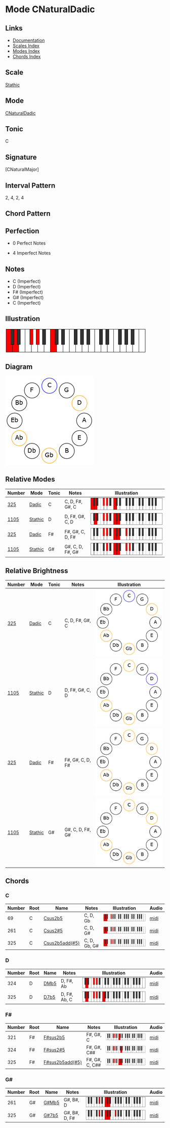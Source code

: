 # Mode CNaturalDadic

## Links

- [Documentation](README.md)
- [Scales Index](Scales.md)
- [Modes Index](Modes.md)
- [Chords Index](Chords.md)

## Scale

[Stathic](ScaleStathic.md)

## Mode

[CNaturalDadic](ModeCNaturalDadic.md)

## Tonic

C

## Signature

[CNaturalMajor]

## Interval Pattern

2, 4, 2, 4

## Chord Pattern



## Perfection

 - 0 Perfect Notes

 - 4 Imperfect Notes

## Notes

- C (Imperfect)
- D (Imperfect)
- F# (Imperfect)
- G# (Imperfect)
- C (Imperfect)

## Illustration

![CNaturalDadic](ModeCNaturalDadic.png)

## Diagram

![CNaturalDadic](CircleModeCNaturalDadic.png)

## Relative Modes

| Number | Mode | Tonic | Notes | Illustration |
|--------|------|-------|-------|--------------|
| [325](https://ianring.com/musictheory/scales/325) | [Dadic](ModeDadic.md) | C | C, D, F#, G#, C | ![CNaturalDadic](ModeCNaturalDadic.png) |
| [1105](https://ianring.com/musictheory/scales/1105) | [Stathic](ModeStathic.md) | D | D, F#, G#, C, D | ![DNaturalStathic](ModeDNaturalStathic.png) |
| [325](https://ianring.com/musictheory/scales/325) | [Dadic](ModeDadic.md) | F# | F#, G#, C, D, F# | ![FSharpDadic](ModeFSharpDadic.png) |
| [1105](https://ianring.com/musictheory/scales/1105) | [Stathic](ModeStathic.md) | G# | G#, C, D, F#, G# | ![GSharpStathic](ModeGSharpStathic.png) |
## Relative Brightness

| Number | Mode | Tonic | Notes | Illustration |
|--------|------|-------|-------|--------------|
| [325](https://ianring.com/musictheory/scales/325) | [Dadic](ModeDadic.md) | C | C, D, F#, G#, C | ![CNaturalDadic](CircleModeCNaturalDadic.png) |
| [1105](https://ianring.com/musictheory/scales/1105) | [Stathic](ModeStathic.md) | D | D, F#, G#, C, D | ![DNaturalStathic](CircleModeDNaturalStathic.png) |
| [325](https://ianring.com/musictheory/scales/325) | [Dadic](ModeDadic.md) | F# | F#, G#, C, D, F# | ![FSharpDadic](CircleModeFSharpDadic.png) |
| [1105](https://ianring.com/musictheory/scales/1105) | [Stathic](ModeStathic.md) | G# | G#, C, D, F#, G# | ![GSharpStathic](CircleModeGSharpStathic.png) |

## Chords

### C

| Number | Root | Name | Notes | Illustration | Audio |
|--------|------|------|-------|--------------|-------|
| 69 | C | [Csus2b5](ChordCNaturalSuspendedSecondFlatFifth.md) | C, D, Gb | ![Csus2b5](ChordCNaturalSuspendedSecondFlatFifthRootPosition.png) | [midi](ChordCNaturalSuspendedSecondFlatFifthRootPosition.mid) |
| 261 | C | [Csus2#5](ChordCNaturalSuspendedSecondSharpFifth.md) | C, D, G# | ![Csus2#5](ChordCNaturalSuspendedSecondSharpFifthRootPosition.png) | [midi](ChordCNaturalSuspendedSecondSharpFifthRootPosition.mid) |
| 325 | C | [Csus2b5add(#5)](ChordCNaturalSuspendedSecondFlatFifthAddSharpFifth.md) | C, D, Gb, G# | ![Csus2b5add(#5)](ChordCNaturalSuspendedSecondFlatFifthAddSharpFifthRootPosition.png) | [midi](ChordCNaturalSuspendedSecondFlatFifthAddSharpFifthRootPosition.mid) |

### D

| Number | Root | Name | Notes | Illustration | Audio |
|--------|------|------|-------|--------------|-------|
| 324 | D | [DMb5](ChordDNaturalMajorFlatFifth.md) | D, F#, Ab | ![DMb5](ChordDNaturalMajorFlatFifthRootPosition.png) | [midi](ChordDNaturalMajorFlatFifthRootPosition.mid) |
| 325 | D | [D7b5](ChordDNaturalDominantSeventhFlatFifth.md) | D, F#, Ab, C | ![D7b5](ChordDNaturalDominantSeventhFlatFifthRootPosition.png) | [midi](ChordDNaturalDominantSeventhFlatFifthRootPosition.mid) |

### F#

| Number | Root | Name | Notes | Illustration | Audio |
|--------|------|------|-------|--------------|-------|
| 321 | F# | [F#sus2b5](ChordFSharpSuspendedSecondFlatFifth.md) | F#, G#, C | ![F#sus2b5](ChordFSharpSuspendedSecondFlatFifthRootPosition.png) | [midi](ChordFSharpSuspendedSecondFlatFifthRootPosition.mid) |
| 324 | F# | [F#sus2#5](ChordFSharpSuspendedSecondSharpFifth.md) | F#, G#, C## | ![F#sus2#5](ChordFSharpSuspendedSecondSharpFifthRootPosition.png) | [midi](ChordFSharpSuspendedSecondSharpFifthRootPosition.mid) |
| 325 | F# | [F#sus2b5add(#5)](ChordFSharpSuspendedSecondFlatFifthAddSharpFifth.md) | F#, G#, C, C## | ![F#sus2b5add(#5)](ChordFSharpSuspendedSecondFlatFifthAddSharpFifthRootPosition.png) | [midi](ChordFSharpSuspendedSecondFlatFifthAddSharpFifthRootPosition.mid) |

### G#

| Number | Root | Name | Notes | Illustration | Audio |
|--------|------|------|-------|--------------|-------|
| 261 | G# | [G#Mb5](ChordGSharpMajorFlatFifth.md) | G#, B#, D | ![G#Mb5](ChordGSharpMajorFlatFifthRootPosition.png) | [midi](ChordGSharpMajorFlatFifthRootPosition.mid) |
| 325 | G# | [G#7b5](ChordGSharpDominantSeventhFlatFifth.md) | G#, B#, D, F# | ![G#7b5](ChordGSharpDominantSeventhFlatFifthRootPosition.png) | [midi](ChordGSharpDominantSeventhFlatFifthRootPosition.mid) |

